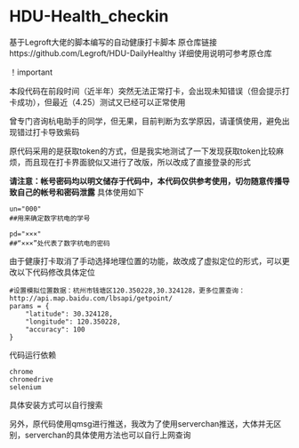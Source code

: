 # HDU-Health_checkin
基于Legroft大佬的脚本编写的自动健康打卡脚本
原仓库链接https://github.com/Legroft/HDU-DailyHealthy
详细使用说明可参考原仓库


！important

本段代码在前段时间（近半年）突然无法正常打卡，会出现未知错误（但会提示打卡成功），但最近（4.25）测试又已经可以正常使用

曾专门咨询杭电助手的同学，但无果，目前判断为玄学原因，请谨慎使用，避免出现错过打卡导致紫码


原代码采用的是获取token的方式，但是我实地测试了一下发现获取token比较麻烦，而且现在打卡界面貌似又进行了改版，所以改成了直接登录的形式

**请注意：帐号密码均以明文储存于代码中，本代码仅供参考使用，切勿随意传播导致自己的帐号和密码泄露**
具体使用如下
```python3
un="000"
##用来确定数字杭电的学号

pd="×××"
##“×××”处代表了数字杭电的密码
```

由于健康打卡取消了手动选择地理位置的功能，故改成了虚拟定位的形式，可以更改以下代码修改具体定位
```python3
#设置模拟位置数据：杭州市钱塘区120.350228,30.324128，更多位置查询：http://api.map.baidu.com/lbsapi/getpoint/
params = {
    "latitude": 30.324128,
    "longitude": 120.350228,
    "accuracy": 100
}
```
代码运行依赖
```
chrome
chromedrive
selenium
```
具体安装方式可以自行搜索

另外，原代码使用qmsg进行推送，我改为了使用serverchan推送，大体并无区别，serverchan的具体使用方法也可以自行上网查询

